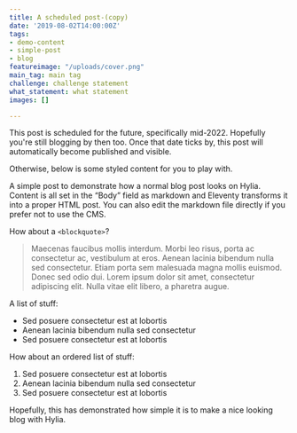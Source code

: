 ```yaml
---
title: A scheduled post-(copy)
date: '2019-08-02T14:00:00Z'
tags:
- demo-content
- simple-post
- blog
featureimage: "/uploads/cover.png"
main_tag: main tag
challenge: challenge statement
what_statement: what statement
images: []

---
```

This post is scheduled for the future, specifically mid-2022. Hopefully you're still blogging by then too. Once that date ticks by, this post will automatically become published and visible.

Otherwise, below is some styled content for you to play with.

A simple post to demonstrate how a normal blog post looks on Hylia. Content is all set in the “Body” field as markdown and Eleventy transforms it into a proper HTML post. You can also edit the markdown file directly if you prefer not to use the CMS.

How about a `<blockquote>`?

> Maecenas faucibus mollis interdum. Morbi leo risus, porta ac consectetur ac, vestibulum at eros. Aenean lacinia bibendum nulla sed consectetur. Etiam porta sem malesuada magna mollis euismod. Donec sed odio dui. Lorem ipsum dolor sit amet, consectetur adipiscing elit. Nulla vitae elit libero, a pharetra augue.

A list of stuff:

- Sed posuere consectetur est at lobortis
- Aenean lacinia bibendum nulla sed consectetur
- Sed posuere consectetur est at lobortis

How about an ordered list of stuff:

1. Sed posuere consectetur est at lobortis
2. Aenean lacinia bibendum nulla sed consectetur
3. Sed posuere consectetur est at lobortis


Hopefully, this has demonstrated how simple it is to make a nice looking blog with Hylia.